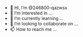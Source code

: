 - 👋 Hi, I’m @246800-qazwsx
- 👀 I’m interested in ...
- 🌱 I’m currently learning ...
- 💞️ I’m looking to collaborate on ...
- 📫 How to reach me ...

<!---
246800-qazwsx/246800-qazwsx is a ✨ special ✨ repository because its `README.md` (this file) appears on your GitHub profile.
You can click the Preview link to take a look at your changes.
--->
